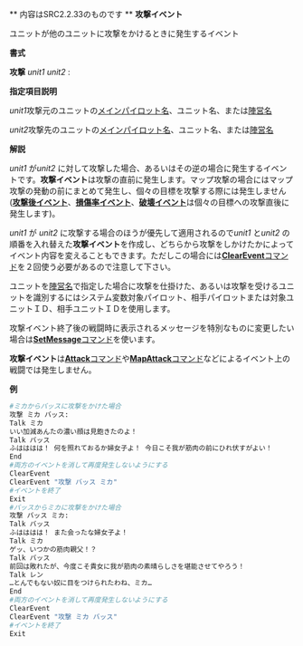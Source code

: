 ** 内容はSRC2.2.33のものです **
**攻撃イベント**

ユニットが他のユニットに攻撃をかけるときに発生するイベント

**書式**

**攻撃** *unit1* *unit2* :

**指定項目説明**

*unit1*攻撃元のユニットの[メインパイロット名](メインパイロット名.md)、ユニット名、または[陣営名](陣営名.md)

*unit2*攻撃先のユニットの[メインパイロット名](メインパイロット名.md)、ユニット名、または[陣営名](陣営名.md)

**解説**

*unit1* が*unit2* に対して攻撃した場合、あるいはその逆の場合に発生するイベントです。**攻撃イベント**は攻撃の直前に発生します。マップ攻撃の場合にはマップ攻撃の発動の前にまとめて発生し、個々の目標を攻撃する際には発生しません([**攻撃後イベント**](攻撃後イベント.md)、[**損傷率イベント**](損傷率イベント.md)、[**破壊イベント**](破壊イベント.md)は個々の目標への攻撃直後に発生します)。

*unit1* が *unit2* に攻撃する場合のほうが優先して適用されるので*unit1* と*unit2* の順番を入れ替えた**攻撃イベント**を作成し、どちらから攻撃をしかけたかによってイベント内容を変えることもできます。ただしこの場合には[**ClearEvent**コマンド](ClearEventコマンド.md)を２回使う必要があるので注意して下さい。

ユニットを[陣営名](陣営名.md)で指定した場合に攻撃を仕掛けた、あるいは攻撃を受けるユニットを識別するにはシステム変数対象パイロット、相手パイロットまたは対象ユニットＩＤ、相手ユニットＩＤを使用します。

攻撃イベント終了後の戦闘時に表示されるメッセージを特別なものに変更したい場合は[**SetMessage**コマンド](SetMessageコマンド.md)を使います。

**攻撃イベント**は[**Attack**コマンド](Attackコマンド.md)や[**MapAttack**コマンド](MapAttackコマンド.md)などによるイベント上の戦闘では発生しません。

**例**
```sh
#ミカからバッスに攻撃をかけた場合
攻撃 ミカ バッス:
Talk ミカ
いい加減あんたの濃い顔は見飽きたのよ！
Talk バッス
ふはははは！ 何を照れておるか婦女子よ！ 今日こそ我が筋肉の前にひれ伏すがよい！
End
#両方のイベントを消して再度発生しないようにする
ClearEvent
ClearEvent "攻撃 バッス ミカ"
#イベントを終了
Exit
#バッスからミカに攻撃をかけた場合
攻撃 バッス ミカ:
Talk バッス
ふはははは！ また会ったな婦女子よ！
Talk ミカ
ゲッ、いつかの筋肉親父！？
Talk バッス
前回は敗れたが、今度こそ貴女に我が筋肉の素晴らしさを堪能させてやろう！
Talk レン
…とんでもない奴に目をつけられたわね、ミカ…
End
#両方のイベントを消して再度発生しないようにする
ClearEvent
ClearEvent "攻撃 ミカ バッス"
#イベントを終了
Exit
```


